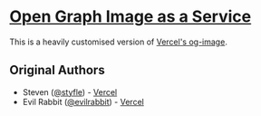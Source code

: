 # [Open Graph Image as a Service](https://og-image.vercel.app)

This is a heavily customised version of [Vercel's og-image](https://github.com/vercel/og-image).

## Original Authors

- Steven ([@styfle](https://twitter.com/styfle)) - [Vercel](https://vercel.com)
- Evil Rabbit ([@evilrabbit](https://twitter.com/evilrabbit_)) - [Vercel](https://vercel.com)

